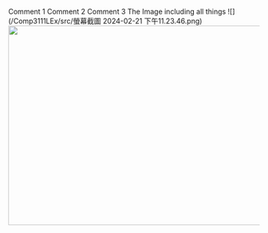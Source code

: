Comment 1
Comment 2
Comment 3
The Image including all things
![](/Comp3111LEx/src/螢幕截圖 2024-02-21 下午11.23.46.png)
<img height="400" src="/Users/chenghongho/IdeaProjects/Comp3111LEx/螢幕截圖 2024-02-21 下午11.23.46.png" width="800"/>
